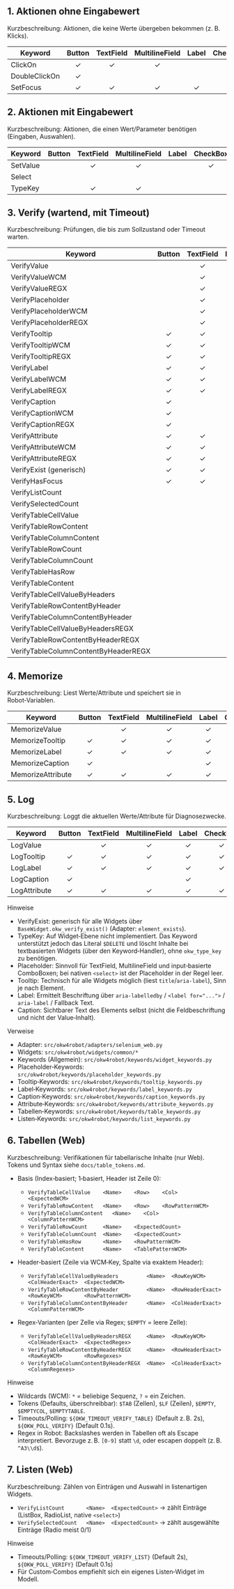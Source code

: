 ## 1. Aktionen ohne Eingabewert
Kurzbeschreibung: Aktionen, die keine Werte übergeben bekommen (z. B. Klicks).

| Keyword       | Button | TextField | MultilineField | Label | CheckBox | ComboBox | RadioList | ListBox |
|---------------|:------:|:---------:|:--------------:|:-----:|:--------:|:--------:|:---------:|:-------:|
| ClickOn       |   ✓    |     ✓     |       ✓        |       |    ✓     |          |           |         |
| DoubleClickOn |   ✓    |           |                |       |          |          |           |         |
| SetFocus      |   ✓    |     ✓     |       ✓        |   ✓   |    ✓     |    ✓     |     ✓     |    ✓    |

## 2. Aktionen mit Eingabewert
Kurzbeschreibung: Aktionen, die einen Wert/Parameter benötigen (Eingaben, Auswahlen).

| Keyword  | Button | TextField | MultilineField | Label | CheckBox | ComboBox | RadioList | ListBox |
|----------|:------:|:---------:|:--------------:|:-----:|:--------:|:--------:|:---------:|:-------:|
| SetValue |        |     ✓     |       ✓        |       |    ✓     |    ✓     |           |         |
| Select   |        |           |                |       |          |    ✓     |     ✓     |    ✓    |
| TypeKey  |        |     ✓     |       ✓        |       |          |    ✓     |           |         |

## 3. Verify (wartend, mit Timeout)
Kurzbeschreibung: Prüfungen, die bis zum Sollzustand oder Timeout warten.

| Keyword                                  | Button | TextField | MultilineField | Label | CheckBox | ComboBox | RadioList | ListBox | Table |
|------------------------------------------|:------:|:---------:|:--------------:|:-----:|:--------:|:--------:|:---------:|:-------:|:-----:|
| VerifyValue                              |        |     ✓     |       ✓        |   ✓   |    ✓     |    ✓     |     ✓     |    ✓    |       |
| VerifyValueWCM                           |        |     ✓     |       ✓        |   ✓   |          |          |           |         |       |
| VerifyValueREGX                          |        |     ✓     |       ✓        |   ✓   |          |          |           |         |       |
| VerifyPlaceholder                        |        |     ✓     |       ✓        |       |          |    ✓     |           |         |       |
| VerifyPlaceholderWCM                     |        |     ✓     |       ✓        |       |          |    ✓     |           |         |       |
| VerifyPlaceholderREGX                    |        |     ✓     |       ✓        |       |          |    ✓     |           |         |       |
| VerifyTooltip                            |   ✓    |     ✓     |       ✓        |   ✓   |    ✓     |    ✓     |     ✓     |    ✓    |       |
| VerifyTooltipWCM                         |   ✓    |     ✓     |       ✓        |   ✓   |    ✓     |    ✓     |     ✓     |    ✓    |       |
| VerifyTooltipREGX                        |   ✓    |     ✓     |       ✓        |   ✓   |    ✓     |    ✓     |     ✓     |    ✓    |       |
| VerifyLabel                              |   ✓    |     ✓     |       ✓        |   ✓   |    ✓     |    ✓     |     ✓     |    ✓    |       |
| VerifyLabelWCM                           |   ✓    |     ✓     |       ✓        |   ✓   |    ✓     |    ✓     |     ✓     |    ✓    |       |
| VerifyLabelREGX                          |   ✓    |     ✓     |       ✓        |   ✓   |    ✓     |    ✓     |     ✓     |    ✓    |       |
| VerifyCaption                            |   ✓    |           |                |   ✓   |          |          |           |         |       |
| VerifyCaptionWCM                         |   ✓    |           |                |   ✓   |          |          |           |         |       |
| VerifyCaptionREGX                        |   ✓    |           |                |   ✓   |          |          |           |         |       |
| VerifyAttribute                          |   ✓    |     ✓     |       ✓        |   ✓   |    ✓     |    ✓     |     ✓     |    ✓    |       |
| VerifyAttributeWCM                       |   ✓    |     ✓     |       ✓        |   ✓   |    ✓     |    ✓     |     ✓     |    ✓    |       |
| VerifyAttributeREGX                      |   ✓    |     ✓     |       ✓        |   ✓   |    ✓     |    ✓     |     ✓     |    ✓    |       |
| VerifyExist (generisch)                  |   ✓    |     ✓     |       ✓        |   ✓   |    ✓     |    ✓     |     ✓     |    ✓    |       |
| VerifyHasFocus                           |   ✓    |     ✓     |       ✓        |   ✓   |    ✓     |    ✓     |     ✓     |    ✓    |       |
| VerifyListCount                          |        |           |                |       |          |    ✓     |     ✓     |    ✓    |       |
| VerifySelectedCount                      |        |           |                |       |          |    ✓     |     ✓     |    ✓    |       |
| VerifyTableCellValue                     |        |           |                |       |          |          |           |         |   ✓   |
| VerifyTableRowContent                    |        |           |                |       |          |          |           |         |   ✓   |
| VerifyTableColumnContent                 |        |           |                |       |          |          |           |         |   ✓   |
| VerifyTableRowCount                      |        |           |                |       |          |          |           |         |   ✓   |
| VerifyTableColumnCount                   |        |           |                |       |          |          |           |         |   ✓   |
| VerifyTableHasRow                        |        |           |                |       |          |          |           |         |   ✓   |
| VerifyTableContent                       |        |           |                |       |          |          |           |         |   ✓   |
| VerifyTableCellValueByHeaders            |        |           |                |       |          |          |           |         |   ✓   |
| VerifyTableRowContentByHeader            |        |           |                |       |          |          |           |         |   ✓   |
| VerifyTableColumnContentByHeader         |        |           |                |       |          |          |           |         |   ✓   |
| VerifyTableCellValueByHeadersREGX        |        |           |                |       |          |          |           |         |   ✓   |
| VerifyTableRowContentByHeaderREGX        |        |           |                |       |          |          |           |         |   ✓   |
| VerifyTableColumnContentByHeaderREGX     |        |           |                |       |          |          |           |         |   ✓   |

## 4. Memorize
Kurzbeschreibung: Liest Werte/Attribute und speichert sie in Robot‑Variablen.

| Keyword           | Button | TextField | MultilineField | Label | CheckBox | ComboBox | RadioList | ListBox |
|-------------------|:------:|:---------:|:--------------:|:-----:|:--------:|:--------:|:---------:|:-------:|
| MemorizeValue     |        |     ✓     |       ✓        |   ✓   |    ✓     |    ✓     |           |    ✓    |
| MemorizeTooltip   |   ✓    |     ✓     |       ✓        |   ✓   |    ✓     |    ✓     |     ✓     |    ✓    |
| MemorizeLabel     |   ✓    |     ✓     |       ✓        |   ✓   |    ✓     |    ✓     |     ✓     |    ✓    |
| MemorizeCaption   |   ✓    |           |                |   ✓   |          |          |           |         |
| MemorizeAttribute |   ✓    |     ✓     |       ✓        |   ✓   |    ✓     |    ✓     |     ✓     |    ✓    |

## 5. Log
Kurzbeschreibung: Loggt die aktuellen Werte/Attribute für Diagnosezwecke.

| Keyword      | Button | TextField | MultilineField | Label | CheckBox | ComboBox | RadioList | ListBox |
|--------------|:------:|:---------:|:--------------:|:-----:|:--------:|:--------:|:---------:|:-------:|
| LogValue     |        |     ✓     |       ✓        |   ✓   |    ✓     |    ✓     |           |    ✓    |
| LogTooltip   |   ✓    |     ✓     |       ✓        |   ✓   |    ✓     |    ✓     |     ✓     |    ✓    |
| LogLabel     |   ✓    |     ✓     |       ✓        |   ✓   |    ✓     |    ✓     |     ✓     |    ✓    |
| LogCaption   |   ✓    |           |                |   ✓   |          |          |           |         |
| LogAttribute |   ✓    |     ✓     |       ✓        |   ✓   |    ✓     |    ✓     |     ✓     |    ✓    |

Hinweise
- VerifyExist: generisch für alle Widgets über `BaseWidget.okw_verify_exist()` (Adapter: `element_exists`).
- TypeKey: Auf Widget‑Ebene nicht implementiert. Das Keyword unterstützt jedoch das Literal `$DELETE` und löscht Inhalte bei textbasierten Widgets (über den Keyword‑Handler), ohne `okw_type_key` zu benötigen.
- Placeholder: Sinnvoll für TextField, MultilineField und input‑basierte ComboBoxen; bei nativen `<select>` ist der Placeholder in der Regel leer.
- Tooltip: Technisch für alle Widgets möglich (liest `title`/`aria-label`), Sinn je nach Element.
- Label: Ermittelt Beschriftung über `aria-labelledby` / `<label for="...">` / `aria-label` / Fallback Text.
- Caption: Sichtbarer Text des Elements selbst (nicht die Feldbeschriftung und nicht der Value‑Inhalt).

Verweise
- Adapter: `src/okw4robot/adapters/selenium_web.py`
- Widgets: `src/okw4robot/widgets/common/*`
- Keywords (Allgemein): `src/okw4robot/keywords/widget_keywords.py`
- Placeholder‑Keywords: `src/okw4robot/keywords/placeholder_keywords.py`
- Tooltip‑Keywords: `src/okw4robot/keywords/tooltip_keywords.py`
- Label‑Keywords: `src/okw4robot/keywords/label_keywords.py`
- Caption‑Keywords: `src/okw4robot/keywords/caption_keywords.py`
- Attribute‑Keywords: `src/okw4robot/keywords/attribute_keywords.py`
- Tabellen‑Keywords: `src/okw4robot/keywords/table_keywords.py`
- Listen‑Keywords: `src/okw4robot/keywords/list_keywords.py`

## 6. Tabellen (Web)
Kurzbeschreibung: Verifikationen für tabellarische Inhalte (nur Web). Tokens und Syntax siehe `docs/table_tokens.md`.

- Basis (Index‑basiert; 1‑basiert, Header ist Zeile 0):
  - `VerifyTableCellValue    <Name>    <Row>    <Col>    <ExpectedWCM>`
  - `VerifyTableRowContent   <Name>    <Row>    <RowPatternWCM>`
  - `VerifyTableColumnContent   <Name>    <Col>    <ColumnPatternWCM>`
  - `VerifyTableRowCount     <Name>    <ExpectedCount>`
  - `VerifyTableColumnCount  <Name>    <ExpectedCount>`
  - `VerifyTableHasRow       <Name>    <RowPatternWCM>`
  - `VerifyTableContent      <Name>    <TablePatternWCM>`

- Header‑basiert (Zeile via WCM‑Key, Spalte via exaktem Header):
  - `VerifyTableCellValueByHeaders         <Name>  <RowKeyWCM>        <ColHeaderExact>  <ExpectedWCM>`
  - `VerifyTableRowContentByHeader         <Name>  <RowHeaderExact>   <RowKeyWCM>       <RowPatternWCM>`
  - `VerifyTableColumnContentByHeader      <Name>  <ColHeaderExact>   <ColumnPatternWCM>`

- Regex‑Varianten (per Zelle via Regex; `$EMPTY` = leere Zelle):
  - `VerifyTableCellValueByHeadersREGX     <Name>  <RowKeyWCM>        <ColHeaderExact>  <ExpectedRegex>`
  - `VerifyTableRowContentByHeaderREGX     <Name>  <RowHeaderExact>   <RowKeyWCM>       <RowRegexes>`
  - `VerifyTableColumnContentByHeaderREGX  <Name>  <ColHeaderExact>   <ColumnRegexes>`

Hinweise
- Wildcards (WCM): `*` = beliebige Sequenz, `?` = ein Zeichen.
- Tokens (Defaults, überschreibbar): `$TAB` (Zellen), `$LF` (Zeilen), `$EMPTY`, `$EMPTYCOL`, `$EMPTYTABLE`.
- Timeouts/Polling: `${OKW_TIMEOUT_VERIFY_TABLE}` (Default z. B. 2s), `${OKW_POLL_VERIFY}` (Default 0.1s).
- Regex in Robot: Backslashes werden in Tabellen oft als Escape interpretiert. Bevorzuge z. B. `[0-9]` statt `\d`, oder escapen doppelt (z. B. `^A3\\d$`).

## 7. Listen (Web)
Kurzbeschreibung: Zählen von Einträgen und Auswahl in listenartigen Widgets.

- `VerifyListCount       <Name>  <ExpectedCount>` → zählt Einträge (ListBox, RadioList, native `<select>`)
- `VerifySelectedCount   <Name>  <ExpectedCount>` → zählt ausgewählte Einträge (Radio meist 0/1)

Hinweise
- Timeouts/Polling: `${OKW_TIMEOUT_VERIFY_LIST}` (Default 2s), `${OKW_POLL_VERIFY}` (Default 0.1s)
- Für Custom‑Combos empfiehlt sich ein eigenes Listen‑Widget im Modell.
